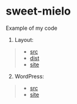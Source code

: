 # sweet-mielo
Example of my code

1. Layout:
>  * [src](https://github.com/zMarienko/sweet-mielo)
>  * [dist](https://github.com/zMarienko/sweet-mielo/tree/gh-pages)
>  * [site](https://zmarienko.github.io/sweet-mielo/)

2. WordPress:
> * [src](https://github.com/zMarienko/sweet-mielo/tree/wp)
> * [site](http://a97283n9.beget.tech/)

